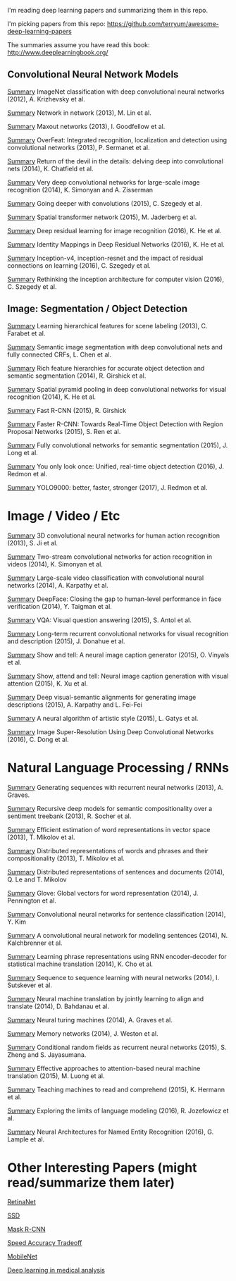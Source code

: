I'm reading deep learning papers and summarizing them in this repo.

I'm picking papers from this repo: https://github.com/terryum/awesome-deep-learning-papers

The summaries assume you have read this book: http://www.deeplearningbook.org/

## Convolutional Neural Network Models

[Summary](https://github.com/hariharsubramanyam/deep-learning-paper-summaries/blob/master/AlexNet/AlexNet.pdf) ImageNet classification with deep convolutional neural networks (2012), A. Krizhevsky et al.

[Summary](https://github.com/hariharsubramanyam/deep-learning-paper-summaries/blob/master/NetworkInNetwork/NetworkInNetwork.pdf) Network in network (2013), M. Lin et al.

 [Summary](https://github.com/hariharsubramanyam/deep-learning-paper-summaries/blob/master/Maxout/Maxout.pdf) Maxout networks (2013), I. Goodfellow et al.

[Summary](https://github.com/hariharsubramanyam/deep-learning-paper-summaries/blob/master/OverFeat/OverFeat.pdf) OverFeat: Integrated recognition, localization and detection using convolutional networks (2013), P. Sermanet et al.

[Summary](https://github.com/hariharsubramanyam/deep-learning-paper-summaries/blob/master/DelvingIntoConvolutionalNets/DelvingIntoConvolutionalNets.pdf) Return of the devil in the details: delving deep into convolutional nets (2014), K. Chatfield et al.

[Summary](https://github.com/hariharsubramanyam/deep-learning-paper-summaries/blob/master/VGG/VGG.pdf) Very deep convolutional networks for large-scale image recognition (2014), K. Simonyan and A. Zisserman

[Summary](https://github.com/hariharsubramanyam/deep-learning-paper-summaries/blob/master/GoogLeNet/GoogLeNet.pdf) Going deeper with convolutions (2015), C. Szegedy et al.

[Summary](https://github.com/hariharsubramanyam/deep-learning-paper-summaries/blob/master/SpatialTransformerNetworks/SpatialTransformerNetworks.pdf) Spatial transformer network (2015), M. Jaderberg et al.

[Summary](https://github.com/hariharsubramanyam/deep-learning-paper-summaries/blob/master/ResNet/ResNet.pdf) Deep residual learning for image recognition (2016), K. He et al.

[Summary](https://github.com/hariharsubramanyam/deep-learning-paper-summaries/blob/master/ResNet2/ResNet2.pdf) Identity Mappings in Deep Residual Networks (2016), K. He et al.

[Summary](https://github.com/hariharsubramanyam/deep-learning-paper-summaries/blob/master/RethinkingInception/RethinkingInception.pdf) Inception-v4, inception-resnet and the impact of residual connections on learning (2016), C. Szegedy et al.

[Summary](https://github.com/hariharsubramanyam/deep-learning-paper-summaries/blob/master/InceptionV4/InceptionV4.pdf) Rethinking the inception architecture for computer vision (2016), C. Szegedy et al.


## Image: Segmentation / Object Detection

[Summary](https://github.com/hariharsubramanyam/deep-learning-paper-summaries/blob/master/FeaturesForSceneLabeling/FeaturesForSceneLabeling.pdf) Learning hierarchical features for scene labeling (2013), C. Farabet et al.

[Summary](https://github.com/hariharsubramanyam/deep-learning-paper-summaries/blob/master/DeepLab/DeepLab.pdf) Semantic image segmentation with deep convolutional nets and fully connected CRFs, L. Chen et al.

[Summary](https://github.com/hariharsubramanyam/deep-learning-paper-summaries/blob/master/RCNN/RCNN.pdf) Rich feature hierarchies for accurate object detection and semantic segmentation (2014), R. Girshick et al.

[Summary](https://github.com/hariharsubramanyam/deep-learning-paper-summaries/blob/master/SpatialPyramidPooling/SpatialPyramidPooling.pdf) Spatial pyramid pooling in deep convolutional networks for visual recognition (2014), K. He et al.

[Summary](https://github.com/hariharsubramanyam/deep-learning-paper-summaries/blob/master/FastRCNN/FastRCNN.pdf) Fast R-CNN (2015), R. Girshick

[Summary](https://github.com/hariharsubramanyam/deep-learning-paper-summaries/blob/master/FasterRCNN/FasterRCNN.pdf) Faster R-CNN: Towards Real-Time Object Detection with Region Proposal Networks (2015), S. Ren et al.

[Summary](https://github.com/hariharsubramanyam/deep-learning-paper-summaries/blob/master/FCN/FCN.pdf) Fully convolutional networks for semantic segmentation (2015), J. Long et al.

[Summary](https://github.com/hariharsubramanyam/deep-learning-paper-summaries/blob/master/YOLO/YOLO.pdf) You only look once: Unified, real-time object detection (2016), J. Redmon et al.

[Summary](https://github.com/hariharsubramanyam/deep-learning-paper-summaries/blob/master/YOLO9000/YOLO9000.pdf) YOLO9000: better, faster, stronger (2017), J. Redmon et al.

# Image / Video / Etc
[Summary](https://github.com/hariharsubramanyam/deep-learning-paper-summaries/blob/master/3DCNN/3DCNN.pdf) 3D convolutional neural networks for human action recognition (2013), S. Ji et al.

[Summary](https://github.com/hariharsubramanyam/deep-learning-paper-summaries/blob/master/TwoStream/TwoStream.pdf) Two-stream convolutional networks for action recognition in videos (2014), K. Simonyan et al.

[Summary](https://github.com/hariharsubramanyam/deep-learning-paper-summaries/blob/master/VideoClassification/VideoClassification.pdf) Large-scale video classification with convolutional neural networks (2014), A. Karpathy et al.

[Summary](https://github.com/hariharsubramanyam/deep-learning-paper-summaries/blob/master/DeepFace/DeepFace.pdf) DeepFace: Closing the gap to human-level performance in face verification (2014), Y. Taigman et al.

[Summary](https://github.com/hariharsubramanyam/deep-learning-paper-summaries/blob/master/VQA/VQA.pdf) VQA: Visual question answering (2015), S. Antol et al.

[Summary](https://github.com/hariharsubramanyam/deep-learning-paper-summaries/blob/master/LRCN/LRCN.pdf) Long-term recurrent convolutional networks for visual recognition and description (2015), J. Donahue et al.

[Summary](https://github.com/hariharsubramanyam/deep-learning-paper-summaries/blob/master/NIC/NIC.pdf) Show and tell: A neural image caption generator (2015), O. Vinyals et al.

[Summary](https://github.com/hariharsubramanyam/deep-learning-paper-summaries/blob/master/ShowAttendTell/ShowAttendTell.pdf) Show, attend and tell: Neural image caption generation with visual attention (2015), K. Xu et al.

[Summary](https://github.com/hariharsubramanyam/deep-learning-paper-summaries/blob/master/VisualSemanticAlignment/VisualSemanticAlignment.pdf) Deep visual-semantic alignments for generating image descriptions (2015), A. Karpathy and L. Fei-Fei

[Summary](https://github.com/hariharsubramanyam/deep-learning-paper-summaries/blob/master/NeuralStyle/NeuralStyle.pdf) A neural algorithm of artistic style (2015), L. Gatys et al.

[Summary](https://github.com/hariharsubramanyam/deep-learning-paper-summaries/blob/master/ImageSuperResolution/ImageSuperResolution.pdf) Image Super-Resolution Using Deep Convolutional Networks (2016), C. Dong et al.

# Natural Language Processing / RNNs

[Summary](https://github.com/hariharsubramanyam/deep-learning-paper-summaries/blob/master/RNNSequences/RNNSequences.pdf) Generating sequences with recurrent neural networks (2013), A. Graves.

[Summary](https://github.com/hariharsubramanyam/deep-learning-paper-summaries/blob/master/SentimentTreebank/SentimentTreebank.pdf) Recursive deep models for semantic compositionality over a sentiment treebank (2013), R. Socher et al.

[Summary](https://github.com/hariharsubramanyam/deep-learning-paper-summaries/blob/master/SkipgramCBOW/SkipgramCBOW.pdf) Efficient estimation of word representations in vector space (2013), T. Mikolov et al.

[Summary](https://github.com/hariharsubramanyam/deep-learning-paper-summaries/blob/master/Skipgram2/Skipgram2.pdf) Distributed representations of words and phrases and their compositionality (2013), T. Mikolov et al.

[Summary](https://github.com/hariharsubramanyam/deep-learning-paper-summaries/blob/master/ParagraphVector/ParagraphVector.pdf) Distributed representations of sentences and documents (2014), Q. Le and T. Mikolov

[Summary](https://github.com/hariharsubramanyam/deep-learning-paper-summaries/blob/master/Glove/Glove.pdf) Glove: Global vectors for word representation (2014), J. Pennington et al.

[Summary](https://github.com/hariharsubramanyam/deep-learning-paper-summaries/blob/master/SentenceClassification/SentenceClassification.pdf) Convolutional neural networks for sentence classification (2014), Y. Kim

[Summary](https://github.com/hariharsubramanyam/deep-learning-paper-summaries/blob/master/CNNSentenceModel/CNNSentenceModel.pdf) A convolutional neural network for modeling sentences (2014), N. Kalchbrenner et al.

[Summary](https://github.com/hariharsubramanyam/deep-learning-paper-summaries/blob/master/EncoderDecoder/EncoderDecoder.pdf) Learning phrase representations using RNN encoder-decoder for statistical machine translation (2014), K. Cho et al.

[Summary](https://github.com/hariharsubramanyam/deep-learning-paper-summaries/blob/master/Seq2Seq/Seq2Seq.pdf) Sequence to sequence learning with neural networks (2014), I. Sutskever et al.

[Summary](https://github.com/hariharsubramanyam/deep-learning-paper-summaries/blob/master/NMT/NMT.pdf) Neural machine translation by jointly learning to align and translate (2014), D. Bahdanau et al.

[Summary](https://github.com/hariharsubramanyam/deep-learning-paper-summaries/blob/master/NeuralTuringMachine/NeuralTuringMachine.pdf) Neural turing machines (2014), A. Graves et al.

[Summary](https://github.com/hariharsubramanyam/deep-learning-paper-summaries/blob/master/MemoryNetwork/MemoryNetwork.pdf) Memory networks (2014), J. Weston et al.

[Summary](https://github.com/hariharsubramanyam/deep-learning-paper-summaries/blob/master/CRFAsRNN/CRFAsRNN.pdf) Conditional random fields as recurrent neural networks (2015), S. Zheng and S. Jayasumana.

[Summary](https://github.com/hariharsubramanyam/deep-learning-paper-summaries/blob/master/NeuralMachineTranslationAttention/NeuralMachineTranslationAttention.pdf) Effective approaches to attention-based neural machine translation (2015), M. Luong et al.

[Summary](https://github.com/hariharsubramanyam/deep-learning-paper-summaries/blob/master/ReadAndComprehend/ReadAndComprehend.pdf) Teaching machines to read and comprehend (2015), K. Hermann et al.

[Summary](https://github.com/hariharsubramanyam/deep-learning-paper-summaries/blob/master/LimitsOfLanguageModeling/LimitsOfLanguageModeling.pdf) Exploring the limits of language modeling (2016), R. Jozefowicz et al.

[Summary](https://github.com/hariharsubramanyam/deep-learning-paper-summaries/blob/master/NamedEntityRecognition/NamedEntityRecognition.pdf) Neural Architectures for Named Entity Recognition (2016), G. Lample et al. 

# Other Interesting Papers (might read/summarize them later)
[RetinaNet](https://arxiv.org/pdf/1708.02002.pdf)

[SSD](https://arxiv.org/pdf/1512.02325.pdf)

[Mask R-CNN](https://arxiv.org/pdf/1703.06870.pdf%20http://arxiv.org/abs/1703.06870.pdf)

[Speed Accuracy Tradeoff](http://openaccess.thecvf.com/content_cvpr_2017/papers/Huang_SpeedAccuracy_Trade-Offs_for_CVPR_2017_paper.pdf)

[MobileNet](https://arxiv.org/pdf/1704.04861.pdf)

[Deep learning in medical analysis](https://arxiv.org/pdf/1702.05747.pdf)
